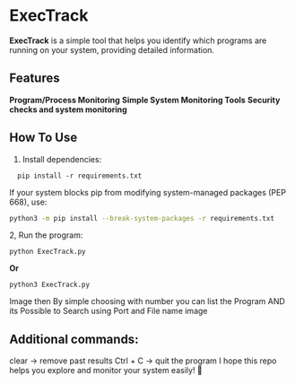 # ExecTrack

**ExecTrack** is a simple tool that helps you identify which programs are running on your system, providing detailed information.

## Features
 **Program/Process Monitoring** 
 **Simple System Monitoring Tools** 
 **Security checks and system monitoring**

## How To Use
1. Install dependencies:  
```
  pip install -r requirements.txt
   ```
  If your system blocks pip from modifying system-managed packages (PEP 668), use:
  ```bash
  python3 -m pip install --break-system-packages -r requirements.txt
  ```
2, Run the program:
   ```
python ExecTrack.py
   ```
   **Or**
   ```
python3 ExecTrack.py
   ```
Image
then By simple choosing with number you can list the Program 
AND its Possible to Search using Port and File name 
image
## Additional commands:
clear → remove past results
Ctrl + C → quit the program 
I hope this repo helps you explore and monitor your system easily! 🚀
